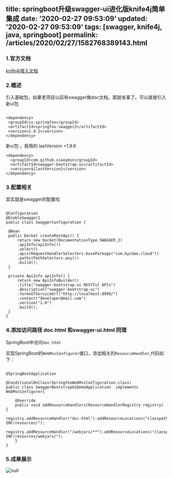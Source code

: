 title: springboot升级swagger-ui进化版knife4j简单集成
date: '2020-02-27 09:53:09'
updated: '2020-02-27 09:53:09'
tags: [swagger, knife4j, java, springboot]
permalink: /articles/2020/02/27/1582768389143.html
---
### 1.官方文档
[knife4j接入文档](https://doc.xiaominfo.com/guide/useful.html#java%E5%BC%80%E5%8F%91)

### 2.概述
引入基础包，如果老项目以前有swagger做doc文档。那就省事了。可以直接引入新ui包
```

<dependency>
 <groupId>io.springfox</groupId>
 <artifactId>springfox-swagger2</artifactId>
 <version>2.9.2</version>
</dependency>
``````
新ui包 ，我用的 lastVersion =1.9.6
```
<dependency>
  <groupId>com.github.xiaoymin</groupId>
  <artifactId>swagger-bootstrap-ui</artifactId>
  <version>${lastVersion}</version>
</dependency>
``````

### 3.配置相关
其实就是swagger的配置哈
```

@Configuration
@EnableSwagger2
public class SwaggerConfiguration {

 @Bean
 public Docket createRestApi() {
     return new Docket(DocumentationType.SWAGGER_2)
     .apiInfo(apiInfo())
     .select()
     .apis(RequestHandlerSelectors.basePackage("com.bycdao.cloud"))
     .paths(PathSelectors.any())
     .build();
 }

 private ApiInfo apiInfo() {
     return new ApiInfoBuilder()
     .title("swagger-bootstrap-ui RESTful APIs")
     .description("swagger-bootstrap-ui")
     .termsOfServiceUrl("http://localhost:8999/")
     .contact("developer@mail.com")
     .version("1.0")
     .build();
 }
}

```
### 4.添加访问路径 doc.html 和swagger-ui.html 同理
SpringBoot中访问`doc.html`

实现SpringBoot的`WebMvcConfigurer`接口，添加相关的`ResourceHandler`,代码如下：

```

@SpringBootApplication

@ConditionalOnClass(SpringfoxWebMvcConfiguration.class)
public class SwaggerBootstrapUiDemoApplication  implements WebMvcConfigurer{

	@Override
	public void addResourceHandlers(ResourceHandlerRegistry registry) {
		registry.addResourceHandler("doc.html").addResourceLocations("classpath:/META-INF/resources/");
		registry.addResourceHandler("/webjars/**").addResourceLocations("classpath:/META-INF/resources/webjars/");
	}
}
``````

### 5.成果展示
![null](https://doc.xiaominfo.com/images/s1.png)



